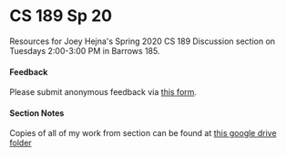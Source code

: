 # CS 189 Sp 20

Resources for Joey Hejna's Spring 2020 CS 189 Discussion section on Tuesdays 2:00-3:00 PM in Barrows 185.

#### Feedback
Please submit anonymous feedback via [this form](https://forms.gle/eQ5sZzyxQ6AYkoom7).

#### Section Notes
Copies of all of my work from section can be found at [this google drive folder](https://drive.google.com/drive/folders/1YvcnJll017ktTKIfXAHBM217h6X1qbtl?usp=sharing)
